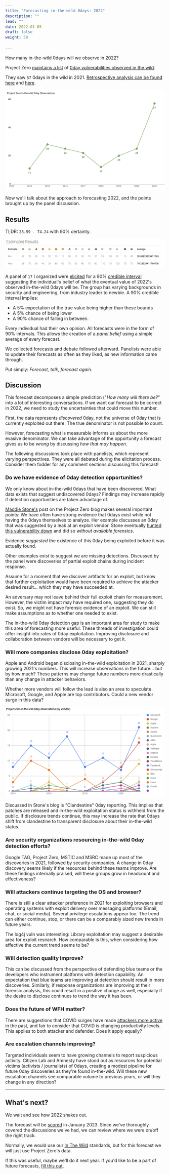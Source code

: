 ```yaml
---
title: "Forecasting in-the-wild 0days: 2022"
description: ""
lead: ""
date: 2022-01-05
draft: false
weight: 50

---
```


How many in-the-wild 0days will we observe in 2022?

Project Zero [maintains a list](https://docs.google.com/spreadsheets/d/1lkNJ0uQwbeC1ZTRrxdtuPLCIl7mlUreoKfSIgajnSyY/view#gid=0) of [0day vulnerabilities observed in the wild](https://googleprojectzero.blogspot.com/p/0day.html). 

They saw `57` 0days in the wild in 2021. [Retrospective analysis can be found here](https://twitter.com/maddiestone/status/1479171458307813377) and [here](https://googleprojectzero.github.io/0days-in-the-wild/rca.html). 

![project zero 0day trends by year](0day-chart.png)

Now we'll talk about the approach to forecasting 2022, and the points brought up by the panel discussion.

## Results

Tl;DR: `28.59 - 74.24` with 90% certainty.

![image of project zero panel results](p0-panel-results.png)

A panel of `17` I organized were [elicited](/risk-measurement/docs/estimation/expert-elicitation/) for a 90% [credible interval](/risk-measurement/docs/estimation/intervals/) suggesting the individual's belief of what the eventual value of 2022's observed in-the-wild 0days will be. The group has varying backgrounds in security and engineering, from industry leader to newbie. A 90% credible interval implies: 

- A 5% expectation of the true value being higher than these bounds
- A 5% chance of being lower
- A 90% chance of falling in between.

Every individual had their own opinion. All forecasts were in the form of 90% intervals. This allows the creation of a _panel belief_ using a simple average of every forecast.

We collected forecasts and debate followed afterward. Panelists were able to update their forecasts as often as they liked, as new information came through.

Put simply: _Forecast, talk, forecast again_.

## Discussion
This forecast decomposes a simple prediction ("_How many will there be?_" into a lot of interesting conversations. If we want our forecast to be correct in 2022, we need to study the uncertainties that could move this number.

First, the data represents _discovered_ 0day, not the universe of 0day that is currently exploited out there. The true denominator is not possible to count. 

However, forecasting what is measurable informs us about the more evasive denominator. We can take advantage of the opportunity a forecast gives us to be _wrong_ by discussing _how that may happen_.

The following discussions took place with panelists, which represent varying perspectives. They were all debated during the elicitation process. Consider them fodder for any comment sections discussing this forecast!

### Do we have evidence of 0day detection opportunities?
We only know about in-the-wild 0days that have been discovered. What data exists that suggest undiscovered 0days? Findings may increase rapidly if detection opportunities are taken advantage of.

[Maddie Stone's](https://googleprojectzero.blogspot.com/2020/07/detection-deficit-year-in-review-of-0.html) post on the Project Zero blog makes several important points: We have often have strong evidence that 0days exist while not having the 0days themselves to analyze. Her example discusses an 0day that was suggested by a leak at an exploit vendor. Stone eventually [hunted this vulnerability down](https://bugs.chromium.org/p/project-zero/issues/detail?id=1942) and did so _without available forensics_.

Evidence _suggested_ the existence of this 0day being exploited before it was actually found.

Other examples exist to suggest we are missing detections. Discussed by the panel were discoveries of partial exploit chains during incident response.

Assume for a moment that we discover artifacts for an exploit, but know that further exploitation would have been required to achieve the attacker desired result... which they may have succeeded at.

An adversary may not leave behind their full exploit chain for measurement. However, the victim impact may have required one, suggesting they do exist. So, we might not have forensic evidence of an exploit. We can still make assumptions as to whether one needed to exist.

The in-the-wild 0day detection gap is an important area for study to make this area of forecasting more useful. These threads of investigation could offer insight into rates of 0day exploitation. Improving disclosure and collaboration between vendors will be necessary to get it.

### Will more companies disclose 0day exploitation?
Apple and Android began disclosing in-the-wild exploitation in 2021, sharply growing 2021's numbers. This will increase observations in the future... but by how much? These patterns may change future numbers more drastically than any change in attacker behaviors.

Whether more vendors will follow the lead is also an area to speculate. Microsoft, Google, and Apple are top contributors. Could a new vendor surge in this data?

![project zero 0day observations by vendor](0day-chart-vendor.png)

Discussed in Stone's blog is "Clandestine" 0day reporting. This implies that patches are released and in-the-wild exploitation status is withheld from the public. If disclosure trends continue, this may increase the rate that 0days shift from clandestine to transparent disclosure about their in-the-wild status.

### Are security organizations resourcing in-the-wild 0day detection efforts?

Google TAG, Project Zero, MSTIC and MSRC made up most of the discoveries in 2021, followed by security companies. A change in 0day discovery seems likely if the resources behind these teams improve. Are these findings internally praised, will these groups grow in headcount and effectiveness?

### Will attackers continue targeting the OS and browser?
There is still a clear attacker preference in 2021 for exploiting browsers and operating systems with exploit delivery over messaging platforms (Email, chat, or social media). Several privilege escalations appear too. The trend can either continue, stop, or there can be a comparably sized new trends in future years. 

The log4j vuln was interesting: Library exploitation may suggest a desirable area for exploit research. How comparable is this, when considering how effective the current trend seems to be?

### Will detection quality improve?
This can be discussed from the perspective of defending blue teams or the developers who instrument platforms with detection capability. An expectation that blue teams are improving at detection should result in more discoveries. Similarly, if response organizations are improving at their forensic analysis, this could result in a positive change as well, especially if the desire to disclose continues to trend the way it has been.

### Does the future of WFH matter? 
There are suggestions that COVID surges have made [attackers more active](https://ato.watch/2020-decade/) in the past, and fair to consider that COVID is changing productivity levels. This applies to both attacker and defender. Does it apply equally?

### Are escalation channels improving?
Targeted individuals seem to have growing channels to report suspicious activity. Citizen Lab and Amnesty have stood out as resources for potential victims (activists / journalists) of 0days, creating a modest pipeline for future 0day discoveries as they're found in-the-wild. Will these new escalation channels see comparable volume to previous years, or will they change in any direction?


*** 

## What's next?

We wait and see how 2022 shakes out. 

The forecast will be [scored](https://magoo.github.io/risk-measurement/docs/estimation/calibration/) in January 2023. Since we've thoroughly covered the discussions we've had, we can review where we were on/off the right track.

Normally, we would use our [In The Wild](https://magoo.github.io/risk-measurement/forecasts/in-the-wild/) standards, but for this forecast we will just use Project Zero's data.

If this was useful, maybe we'll do it next year. If you'd like to be a part of future forecasts, [fill this out](https://forms.gle/6LEgpZ6kWfTx1otaA).

